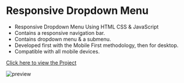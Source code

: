# Responsive Dropdown Menu

- Responsive Dropdown Menu Using HTML CSS & JavaScript
- Contains a responsive navigation bar.
- Contains dropdown menu & a submenu.
- Developed first with the Mobile First methodology, then for desktop.
- Compatible with all mobile devices.

[Click here to view the Project](https://projects-by-prateek-responsive-dropdown-menu.vercel.app/)

![preview](https://github.com/prateekbagre/responsive-dropdown-menu/assets/32331038/ee6bf465-b479-4f3a-9523-cc3c8befd7c6)
